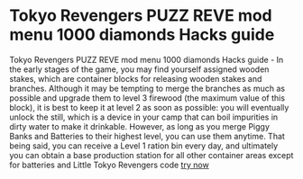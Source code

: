 # Tokyo Revengers PUZZ REVE mod menu 1000 diamonds Hacks guide

Tokyo Revengers PUZZ REVE mod menu 1000 diamonds Hacks guide - In the early stages of the game, you may find yourself assigned wooden stakes, which are container blocks for releasing wooden stakes and branches. Although it may be tempting to merge the branches as much as possible and upgrade them to level 3 firewood (the maximum value of this block), it is best to keep it at level 2 as soon as possible: you will eventually unlock the still, which is a device in your camp that can boil impurities in dirty water to make it drinkable. However, as long as you merge Piggy Banks and Batteries to their highest level, you can use them anytime. That being said, you can receive a Level 1 ration bin every day, and ultimately you can obtain a base production station for all other container areas except for batteries and Little Tokyo Revengers code
[try now](https://fancymod.top/tokyo-revengers-puzz-reve/)


